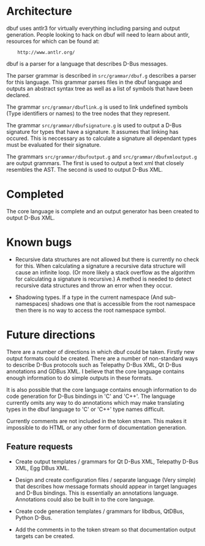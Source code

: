 
# Architecture

dbuf uses antlr3 for virtually everything including parsing and output generation.
People looking to hack on dbuf will need to learn about antlr, resources for which
can be found at:

        http://www.antlr.org/

dbuf is a parser for a language that describes D-Bus messages.

The parser grammar is described in `src/grammar/dbuf.g` describes a parser for this
language. This grammar parses files in the dbuf language and outputs an abstract
syntax tree as well as a list of symbols that have been declared.

The grammar `src/grammar/dbuflink.g` is used to link undefined symbols (Type identifiers
or names) to the tree nodes that they represent.

The grammar `src/grammar/dbufsignature.g` is used to output a D-Bus signature for
types that have a signature. It assumes that linking has occured. This is neccessary
as to calculate a signature all dependant types must be evaluated for their signature.

The grammars `src/grammar/dbufoutput.g` and `src/grammar/dbufxmloutput.g` are
output grammars. The first is used to output a text xml that closely resembles the AST.
The second is used to output D-Bus XML.

# Completed

The core language is complete and an output generator has been created to output
D-Bus XML.

# Known bugs

- Recursive data structures are not allowed but there is currently no check for this.
  When calculating a signature a recursive data structure will cause an infinite loop.
  (Or more likely a stack overflow as the algorithm for calculating a signature is recursive.)
  A method is needed to detect recursive data structures and throw an error when they occur.

- Shadowing types. If a type in the current namespace (And sub-namespaces) shadows one that is accessible
  from the root namespace then there is no way to access the root namespace symbol.

# Future directions

There are a number of directions in which dbuf could be taken. Firstly new output formats
could be created. There are a number of non-standard ways to describe D-Bus protocols such
as Telepathy D-Bus XML, Qt D-Bus annotations and GDBus XML. I believe that the core language
contains enough information to do simple outputs in these formats.

It is also possible that the core language contains enough information to do code generation
for D-Bus bindings in 'C' and 'C++'. The language currently omits any way to do annotations
which may make translating types in the dbuf language to 'C' or 'C++' type names difficult.

Currently comments are not included in the token stream. This makes it impossible to do HTML
or any other form of documentation generation.

## Feature requests

- Create output templates / grammars for Qt D-Bus XML, Telepathy D-Bus XML, Egg DBus XML.

- Design and create configuration files / separate language (Very simple) that describes
  how message formats should appear in target languages and D-Bus bindings. This is
  essentially an annotations language. Annotations could also be built in to the core language.

- Create code generation templates / grammars for libdbus, QtDBus, Python D-Bus.

- Add the comments in to the token stream so that documentation output targets can be created.
